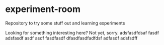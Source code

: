 # experiment-room
Repository to try some stuff out and learning experiments

Looking for something interesting here? Not yet, sorry.
adsfasdfdsaf
fasdf
adsfasdf
asdf
asdf
fasdfasdf
dfasdfasdfadfdsf
adfasdf
adsfsdff
